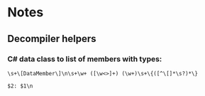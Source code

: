 # Notes

## Decompiler helpers

### C# data class to list of members with types: 

```regexp
\s+\[DataMember\]\n\s+\w+ ([\w<>]+) (\w+)\s+\{([^\[]*\s?)*\}
```
```regexp
$2: $1\n
```
